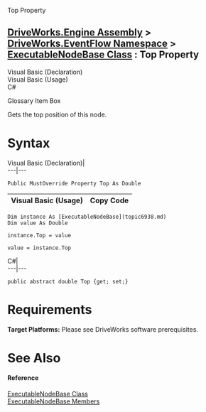 Top Property   
  
[DriveWorks.Engine Assembly](topic2156.md) > [DriveWorks.EventFlow Namespace](topic6871.md) > [ExecutableNodeBase Class](topic6938.md) : Top Property  
---  
  
Visual Basic (Declaration)    
Visual Basic (Usage)    
C# 

Glossary Item Box

Gets the top position of this node. 

# Syntax

Visual Basic (Declaration)|   
---|---  
      
    
    Public MustOverride Property Top As Double  
  
Visual Basic (Usage)| Copy Code  
---|---  
      
    
    Dim instance As [ExecutableNodeBase](topic6938.md)
    Dim value As Double
     
    instance.Top = value
     
    value = instance.Top  
  
C#|   
---|---  
      
    
    public abstract double Top {get; set;}  
  
# Requirements

**Target Platforms:** Please see DriveWorks software prerequisites.

# See Also

#### Reference

[ExecutableNodeBase Class](topic6938.md)   
[ExecutableNodeBase Members](topic6939.md)


